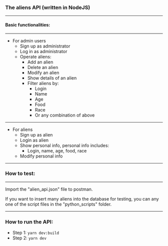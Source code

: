 ### The aliens API (written in NodeJS) 
***
#### Basic functionalities:

---

* For admin users
  * Sign up as administrator
  * Log in as administrator
  * Operate aliens:
    * Add an alien
    * Delete an alien
    * Modify an alien
    * Show details of an alien
    * Filter aliens by:
      * Login
      * Name
      * Age
      * Food
      * Race
      * Or any combination of above
---

* For aliens
  * Sign up as alien
  * Login as alien
  * Show personal info, personal info includes:
    * Login, name, age, food, race
  * Modify personal info
 
---

### How to test:

---

Import the "alien_api.json" file to postman.

If you want to insert many aliens into the database for testing,
you can any one of the script files in the "python_scripts"
folder.

---

### How to run the API:

* Step 1: `yarn dev:build`
* Step 2: `yarn dev`
